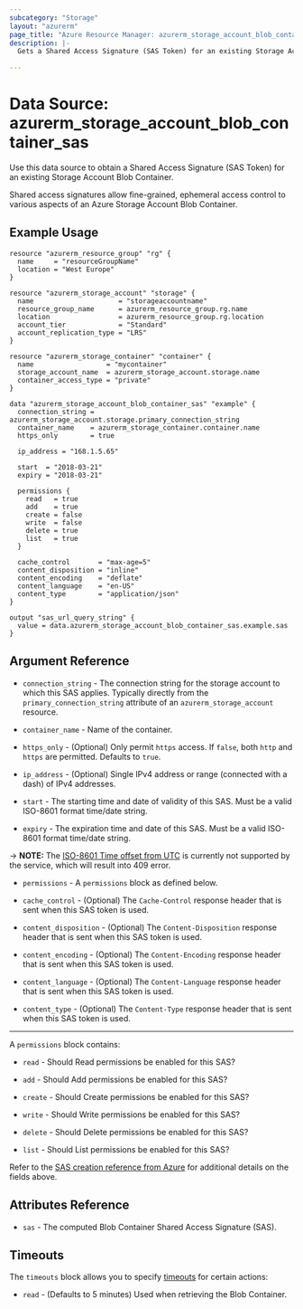 ```yaml
---
subcategory: "Storage"
layout: "azurerm"
page_title: "Azure Resource Manager: azurerm_storage_account_blob_container_sas"
description: |-
  Gets a Shared Access Signature (SAS Token) for an existing Storage Account Blob Container.

---
```


# Data Source: azurerm_storage_account_blob_container_sas

Use this data source to obtain a Shared Access Signature (SAS Token) for an existing Storage Account Blob Container.

Shared access signatures allow fine-grained, ephemeral access control to various aspects of an Azure Storage Account Blob Container.

## Example Usage

```hcl
resource "azurerm_resource_group" "rg" {
  name     = "resourceGroupName"
  location = "West Europe"
}

resource "azurerm_storage_account" "storage" {
  name                     = "storageaccountname"
  resource_group_name      = azurerm_resource_group.rg.name
  location                 = azurerm_resource_group.rg.location
  account_tier             = "Standard"
  account_replication_type = "LRS"
}

resource "azurerm_storage_container" "container" {
  name                  = "mycontainer"
  storage_account_name  = azurerm_storage_account.storage.name
  container_access_type = "private"
}

data "azurerm_storage_account_blob_container_sas" "example" {
  connection_string = azurerm_storage_account.storage.primary_connection_string
  container_name    = azurerm_storage_container.container.name
  https_only        = true

  ip_address = "168.1.5.65"

  start  = "2018-03-21"
  expiry = "2018-03-21"

  permissions {
    read   = true
    add    = true
    create = false
    write  = false
    delete = true
    list   = true
  }

  cache_control       = "max-age=5"
  content_disposition = "inline"
  content_encoding    = "deflate"
  content_language    = "en-US"
  content_type        = "application/json"
}

output "sas_url_query_string" {
  value = data.azurerm_storage_account_blob_container_sas.example.sas
}
```

## Argument Reference

* `connection_string` - The connection string for the storage account to which this SAS applies. Typically directly from the `primary_connection_string` attribute of an `azurerm_storage_account` resource.

* `container_name` - Name of the container.

* `https_only` - (Optional) Only permit `https` access. If `false`, both `http` and `https` are permitted. Defaults to `true`.

* `ip_address` - (Optional) Single IPv4 address or range (connected with a dash) of IPv4 addresses.

* `start` - The starting time and date of validity of this SAS. Must be a valid ISO-8601 format time/date string.

* `expiry` - The expiration time and date of this SAS. Must be a valid ISO-8601 format time/date string.

-> **NOTE:** The [ISO-8601 Time offset from UTC](https://en.wikipedia.org/wiki/ISO_8601#Time_offsets_from_UTC) is currently not supported by the service, which will result into 409 error.

* `permissions` - A `permissions` block as defined below.

* `cache_control` - (Optional) The `Cache-Control` response header that is sent when this SAS token is used.

* `content_disposition` - (Optional) The `Content-Disposition` response header that is sent when this SAS token is used.

* `content_encoding` - (Optional) The `Content-Encoding` response header that is sent when this SAS token is used.

* `content_language` - (Optional) The `Content-Language` response header that is sent when this SAS token is used.

* `content_type` - (Optional) The `Content-Type` response header that is sent when this SAS token is used.

---

A `permissions` block contains:


* `read` - Should Read permissions be enabled for this SAS?

* `add` - Should Add permissions be enabled for this SAS?

* `create` - Should Create permissions be enabled for this SAS?

* `write` - Should Write permissions be enabled for this SAS?

* `delete` - Should Delete permissions be enabled for this SAS?

* `list` - Should List permissions be enabled for this SAS?

Refer to the [SAS creation reference from Azure](https://docs.microsoft.com/rest/api/storageservices/create-service-sas)
for additional details on the fields above.

## Attributes Reference

* `sas` - The computed Blob Container Shared Access Signature (SAS).

## Timeouts

The `timeouts` block allows you to specify [timeouts](https://www.terraform.io/language/resources/syntax#operation-timeouts) for certain actions:

* `read` - (Defaults to 5 minutes) Used when retrieving the Blob Container.
